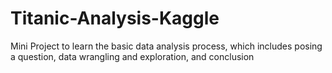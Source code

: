 # Titanic-Analysis-Kaggle
Mini Project to learn the basic data analysis process, which includes posing a question, data wrangling and exploration, and conclusion
